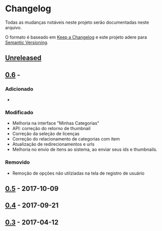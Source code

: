 # Changelog
Todas as mudanças notáveis neste projeto serão documentadas neste arquivo.

O formato é baseado em [Keep a Changelog](http://keepachangelog.com/en/1.0.0/)
e este projeto adere para [Semantic Versioning](http://semver.org/spec/v2.0.0.html).

## [Unreleased]

## [0.6] - 
### Adicionado
- 

### Modificado
- Melhoria na interface "Minhas Categorias"
- API: correção do retorno de thumbnail
- Correção da seleção de licenças
- Correção do relacionamento de categorias com item
- Atualização de redirecionamentos e urls
- Melhoria no envio de itens ao sistema, ao enviar seus ids e thumbnails.

### Removido
- Remoção de opções não utilziadas na tela de registro de usuário

## [0.5] - 2017-10-09

## [0.4] - 2017-09-21

## [0.3] - 2017-04-12

[Unreleased]: https://github.com/olivierlacan/keep-a-changelog/compare/v0.2...HEAD
[0.6]: https://github.com/medialab-ufg/tainacan/compare/v0.5...v0.6
[0.5]: https://github.com/medialab-ufg/tainacan/compare/v0.4...v0.5
[0.4]: https://github.com/medialab-ufg/tainacan/compare/v0.3...v0.4
[0.3]: https://github.com/medialab-ufg/tainacan/compare/v0.2...v0.3
